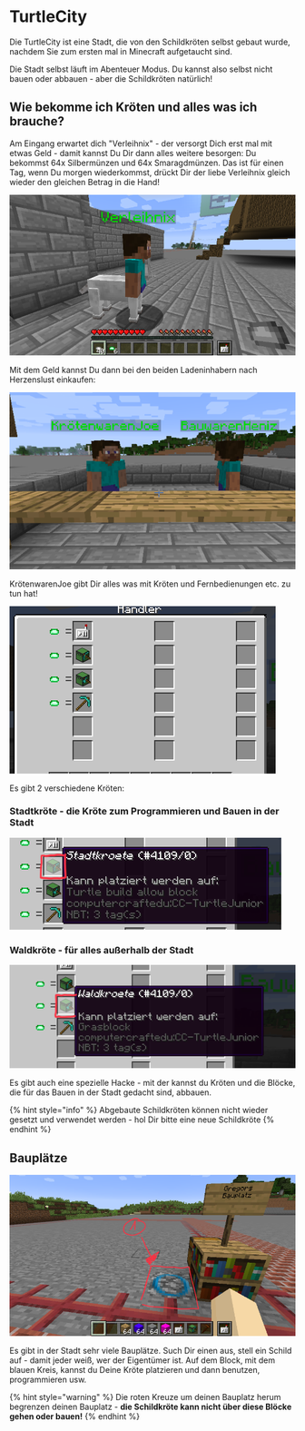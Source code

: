 # TurtleCity

Die TurtleCity ist eine Stadt, die von den Schildkröten selbst gebaut wurde, nachdem Sie zum ersten mal in Minecraft aufgetaucht sind.

Die Stadt selbst läuft im Abenteuer Modus. Du kannst also selbst nicht bauen oder abbauen - aber die Schildkröten natürlich!

## Wie bekomme ich Kröten und alles was ich brauche?

Am Eingang erwartet dich "Verleihnix" - der versorgt Dich erst mal mit etwas Geld - damit kannst Du Dir dann alles weitere besorgen: Du bekommst 64x Silbermünzen und 64x Smaragdmünzen. Das ist für einen Tag, wenn Du morgen wiederkommst, drückt Dir der liebe Verleihnix gleich wieder den gleichen Betrag in die Hand!

![](../.gitbook/assets/turtle-city-bank.png)

Mit dem Geld kannst Du dann bei den beiden Ladeninhabern nach Herzenslust einkaufen: 

![](../.gitbook/assets/turtle-city-laden.png)

KrötenwarenJoe gibt Dir alles was mit Kröten und Fernbedienungen etc. zu tun hat!

![](../.gitbook/assets/turtle-city-laden-turtles.png)

Es gibt 2 verschiedene Kröten:

### Stadtkröte - die Kröte zum Programmieren und Bauen in der Stadt

![Kann nur in der Stadt benutzt werden](../.gitbook/assets/turtle-city-laden-stadtkro-te.png)

### Waldkröte - für alles außerhalb der Stadt

![Kannst du &#xFC;berall au&#xDF;erhalb der Stadt benutzen, l&#xE4;sst sich auf Gras setzen](../.gitbook/assets/turtle-city-laden-waldkro-te.png)

Es gibt auch eine spezielle Hacke - mit der kannst du Kröten und die Blöcke, die für das Bauen in der Stadt gedacht sind, abbauen.

{% hint style="info" %}
Abgebaute Schildkröten können nicht wieder gesetzt und verwendet werden - hol Dir bitte eine neue Schildkröte
{% endhint %}

## Bauplätze

![Auf diesem speziellen Block kannst Du die Stadtkr&#xF6;te setzen](../.gitbook/assets/turtle-city-bauplatz.png)

Es gibt in der Stadt sehr viele Bauplätze. Such Dir einen aus, stell ein Schild auf - damit jeder weiß, wer der Eigentümer ist. Auf dem Block, mit dem blauen Kreis, kannst du Deine Kröte platzieren und dann benutzen, programmieren usw.

{% hint style="warning" %}
Die roten Kreuze um deinen Bauplatz herum begrenzen deinen Bauplatz - **die Schildkröte kann nicht über diese Blöcke gehen oder bauen!**
{% endhint %}


